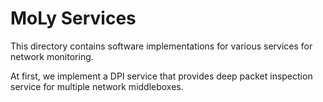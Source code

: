 MoLy Services
=============

This directory contains software implementations for various services for network monitoring.

At first, we implement a DPI service that provides deep packet inspection service for multiple network middleboxes.

